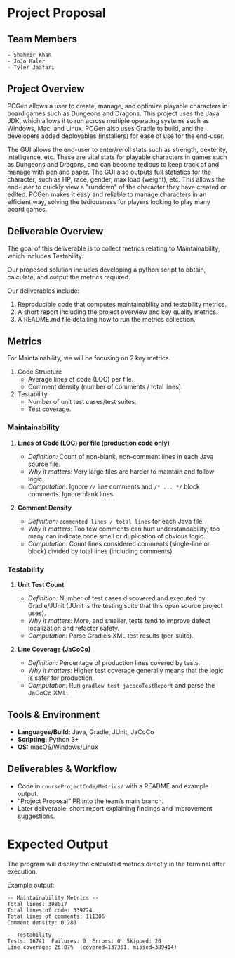 # Project Proposal
## Team Members
    - Shahmir Khan
    - JoJo Kaler
    - Tyler Jaafari

## Project Overview

PCGen allows a user to create, manage, and optimize playable characters in board games such as Dungeons and Dragons. This project uses the Java JDK, which allows it to run across multiple operating systems such as Windows, Mac, and Linux. PCGen also uses Gradle to build, and the developers added deployables (installers) for ease of use for the end-user.

The GUI allows the end-user to enter/reroll stats such as strength, dexterity, intelligence, etc. These are vital stats for playable characters in games such as Dungeons and Dragons, and can become tedious to keep track of and manage with pen and paper. The GUI also outputs full statistics for the character, such as HP, race, gender, max load (weight), etc. This allows the end-user to quickly view a "rundown" of the character they have created or edited. PCGen makes it easy and reliable to manage characters in an efficient way, solving the tediousness for players looking to play many board games.

## Deliverable Overview

The goal of this deliverable is to collect metrics relating to Maintainability, which includes Testability.

Our proposed solution includes developing a python script to obtain, calculate, and output the metrics required.

Our deliverables include:

1. Reproducible code that computes maintainability and testability metrics.
2. A short report including the project overview and key quality metrics.
3. A README.md file detailing how to run the metrics collection.

## Metrics

For Maintainability, we will be focusing on 2 key metrics.

1. Code Structure
    - Average lines of code (LOC) per file.
    - Comment density (number of comments / total lines).
2. Testability
    - Number of unit test cases/test suites.
    - Test coverage.

### Maintainability

1. **Lines of Code (LOC) per file (production code only)**  
   - *Definition:* Count of non-blank, non-comment lines in each Java source file. 
   - *Why it matters:* Very large files are harder to maintain and follow logic.
   - *Computation:* Ignore `//` line comments and `/* ... */` block comments. Ignore blank lines.

2. **Comment Density**  
   - *Definition:* `commented lines / total lines` for each Java file.  
   - *Why it matters:* Too few comments can hurt understandability; too many can indicate code smell or duplication of obvious logic.  
   - *Computation:* Count lines considered comments (single-line or block) divided by total lines (including comments).

### Testability
1. **Unit Test Count**  
   - *Definition:* Number of test cases discovered and executed by Gradle/JUnit (JUnit is the testing suite that this open source project uses).  
   - *Why it matters:* More, and smaller, tests tend to improve defect localization and refactor safety.  
   - *Computation:* Parse Gradle’s XML test results (per-suite).

2. **Line Coverage (JaCoCo)**  
   - *Definition:* Percentage of production lines covered by tests.  
   - *Why it matters:* Higher test coverage generally means that the logic is safer for production.  
   - *Computation:* Run `gradlew test jacocoTestReport` and parse the JaCoCo XML.

## Tools & Environment
- **Languages/Build:** Java, Gradle, JUnit, JaCoCo  
- **Scripting:** Python 3+  
- **OS:** macOS/Windows/Linux

## Deliverables & Workflow
- Code in `courseProjectCode/Metrics/` with a README and example output.
- “Project Proposal” PR into the team’s main branch.
- Later deliverable: short report explaining findings and improvement suggestions.

# Expected Output

The program will display the calculated metrics directly in the terminal after execution.

Example output:

```
-- Maintainability Metrics --
Total lines: 398017
Total lines of code: 339724
Total lines of comments: 111386
Comment density: 0.280

-- Testability --
Tests: 16741  Failures: 0  Errors: 0  Skipped: 20
Line coverage: 26.07%  (covered=137351, missed=389414)
```
